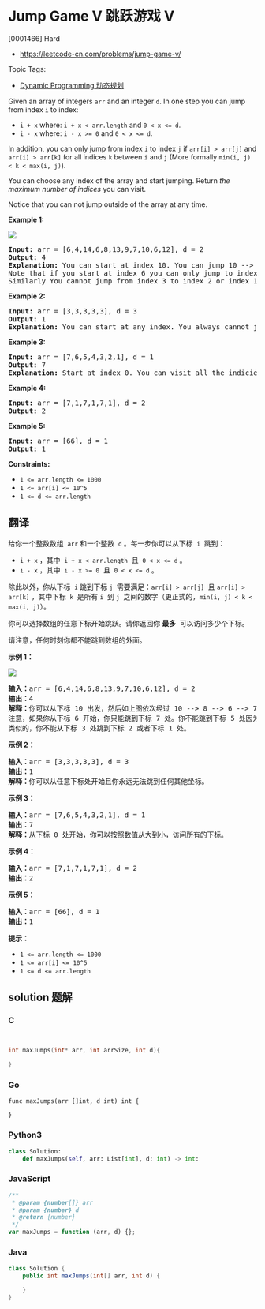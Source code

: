 # Jump Game V 跳跃游戏 V

[0001466] Hard

- https://leetcode-cn.com/problems/jump-game-v/

Topic Tags:

- [Dynamic Programming 动态规划](https://leetcode-cn.com/tag/dynamic-programming/)

Given an array of integers `arr` and an integer `d`. In one step you can jump from index `i` to index:

- `i + x` where: `i + x < arr.length` and `0 < x <= d`.
- `i - x` where: `i - x >= 0` and `0 < x <= d`.

In addition, you can only jump from index `i` to index `j` if `arr[i] > arr[j]` and `arr[i] > arr[k]` for all indices `k` between `i` and `j` (More formally `min(i, j) < k < max(i, j)`).

You can choose any index of the array and start jumping. Return *the maximum number of indices* you can visit.

Notice that you can not jump outside of the array at any time.

**Example 1:**

![](https://assets.leetcode.com/uploads/2020/01/23/meta-chart.jpeg)

<pre><strong>Input:</strong> arr = [6,4,14,6,8,13,9,7,10,6,12], d = 2
<strong>Output:</strong> 4
<strong>Explanation:</strong> You can start at index 10. You can jump 10 --&gt; 8 --&gt; 6 --&gt; 7 as shown.
Note that if you start at index 6 you can only jump to index 7. You cannot jump to index 5 because 13 &gt; 9. You cannot jump to index 4 because index 5 is between index 4 and 6 and 13 &gt; 9.
Similarly You cannot jump from index 3 to index 2 or index 1.
</pre>

**Example 2:**

<pre><strong>Input:</strong> arr = [3,3,3,3,3], d = 3
<strong>Output:</strong> 1
<strong>Explanation:</strong> You can start at any index. You always cannot jump to any index.
</pre>

**Example 3:**

<pre><strong>Input:</strong> arr = [7,6,5,4,3,2,1], d = 1
<strong>Output:</strong> 7
<strong>Explanation:</strong> Start at index 0. You can visit all the indicies. 
</pre>

**Example 4:**

<pre><strong>Input:</strong> arr = [7,1,7,1,7,1], d = 2
<strong>Output:</strong> 2
</pre>

**Example 5:**

<pre><strong>Input:</strong> arr = [66], d = 1
<strong>Output:</strong> 1
</pre>

**Constraints:**

- `1 <= arr.length <= 1000`
- `1 <= arr[i] <= 10^5`
- `1 <= d <= arr.length`

## 翻译

给你一个整数数组  `arr` 和一个整数  `d` 。每一步你可以从下标  `i`  跳到：

- `i + x` ，其中  `i + x < arr.length`  且  `0 < x <= d` 。
- `i - x` ，其中  `i - x >= 0`  且  `0 < x <= d` 。

除此以外，你从下标  `i` 跳到下标 `j`  需要满足：`arr[i] > arr[j]`  且 `arr[i] > arr[k]` ，其中下标  `k`  是所有 `i`  到 `j`  之间的数字（更正式的，`min(i, j) < k < max(i, j)`）。

你可以选择数组的任意下标开始跳跃。请你返回你 **最多**  可以访问多少个下标。

请注意，任何时刻你都不能跳到数组的外面。

**示例 1：**

![](https://assets.leetcode-cn.com/aliyun-lc-upload/uploads/2020/02/02/meta-chart.jpeg)

<pre><strong>输入：</strong>arr = [6,4,14,6,8,13,9,7,10,6,12], d = 2
<strong>输出：</strong>4
<strong>解释：</strong>你可以从下标 10 出发，然后如上图依次经过 10 --&gt; 8 --&gt; 6 --&gt; 7 。
注意，如果你从下标 6 开始，你只能跳到下标 7 处。你不能跳到下标 5 处因为 13 &gt; 9 。你也不能跳到下标 4 处，因为下标 5 在下标 4 和 6 之间且 13 &gt; 9 。
类似的，你不能从下标 3 处跳到下标 2 或者下标 1 处。
</pre>

**示例 2：**

<pre><strong>输入：</strong>arr = [3,3,3,3,3], d = 3
<strong>输出：</strong>1
<strong>解释：</strong>你可以从任意下标处开始且你永远无法跳到任何其他坐标。
</pre>

**示例 3：**

<pre><strong>输入：</strong>arr = [7,6,5,4,3,2,1], d = 1
<strong>输出：</strong>7
<strong>解释：</strong>从下标 0 处开始，你可以按照数值从大到小，访问所有的下标。
</pre>

**示例 4：**

<pre><strong>输入：</strong>arr = [7,1,7,1,7,1], d = 2
<strong>输出：</strong>2
</pre>

**示例 5：**

<pre><strong>输入：</strong>arr = [66], d = 1
<strong>输出：</strong>1
</pre>

**提示：**

- `1 <= arr.length <= 1000`
- `1 <= arr[i] <= 10^5`
- `1 <= d <= arr.length`

## solution 题解

### C

```c


int maxJumps(int* arr, int arrSize, int d){

}


```

### Go

```golang
func maxJumps(arr []int, d int) int {

}
```

### Python3

```python
class Solution:
    def maxJumps(self, arr: List[int], d: int) -> int:
```

### JavaScript

```javascript
/**
 * @param {number[]} arr
 * @param {number} d
 * @return {number}
 */
var maxJumps = function (arr, d) {};
```

### Java

```java
class Solution {
    public int maxJumps(int[] arr, int d) {

    }
}
```
